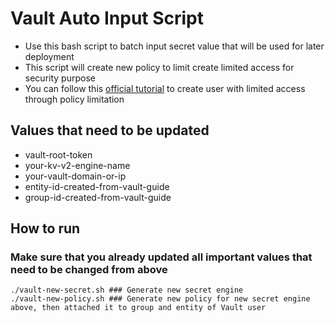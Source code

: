 # Vault Auto Input Script

- Use this bash script to batch input secret value that will be used for later deployment
- This script will create new policy to limit create limited access for security purpose
- You can follow this [official tutorial](https://developer.hashicorp.com/vault/tutorials/policies/policies "official tutorial") to create user with limited access through policy limitation

## Values that need to be updated
- vault-root-token
- your-kv-v2-engine-name
- your-vault-domain-or-ip
- entity-id-created-from-vault-guide
- group-id-created-from-vault-guide

## How to run
### Make sure that you already updated all important values that need to be changed from above

```shell
./vault-new-secret.sh ### Generate new secret engine
./vault-new-policy.sh ### Generate new policy for new secret engine above, then attached it to group and entity of Vault user
```
